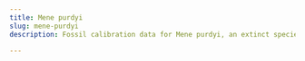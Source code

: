 ```yaml
---
title: Mene purdyi
slug: mene-purdyi
description: Fossil calibration data for Mene purdyi, an extinct species of fish. Includes taxonomy authority and locality references, and cross-references to living taxa.

---
```

